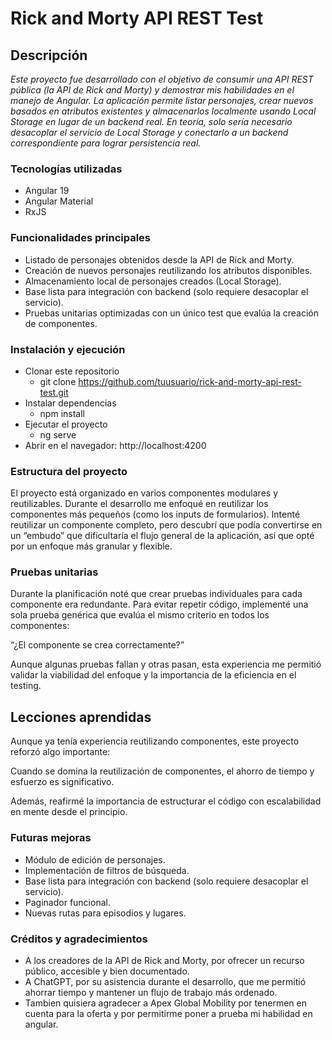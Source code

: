 # Rick and Morty API REST Test



## Descripción

*Este proyecto fue desarrollado con el objetivo de consumir una API REST pública (la API de Rick and Morty) y demostrar mis habilidades en el manejo de Angular.
La aplicación permite listar personajes, crear nuevos basados en atributos existentes y almacenarlos localmente usando Local Storage en lugar de un backend real.
En teoría, solo sería necesario desacoplar el servicio de Local Storage y conectarlo a un backend correspondiente para lograr persistencia real.*  




### Tecnologías utilizadas

* Angular 19
* Angular Material
* RxJS

### Funcionalidades principales

* Listado de personajes obtenidos desde la API de Rick and Morty.
* Creación de nuevos personajes reutilizando los atributos disponibles.
* Almacenamiento local de personajes creados (Local Storage).
* Base lista para integración con backend (solo requiere desacoplar el servicio).
* Pruebas unitarias optimizadas con un único test que evalúa la creación de componentes.

### Instalación y ejecución

* Clonar este repositorio
    * git clone https://github.com/tuusuario/rick-and-morty-api-rest-test.git
* Instalar dependencias
    * npm install
* Ejecutar el proyecto
    * ng serve
* Abrir en el navegador: http://localhost:4200

### Estructura del proyecto

El proyecto está organizado en varios componentes modulares y reutilizables.
Durante el desarrollo me enfoqué en reutilizar los componentes más pequeños (como los inputs de formularios).
Intenté reutilizar un componente completo, pero descubrí que podía convertirse en un “embudo” que dificultaría el flujo general de la aplicación, así que opté por un enfoque más granular y flexible.

### Pruebas unitarias

Durante la planificación noté que crear pruebas individuales para cada componente era redundante.
Para evitar repetir código, implementé una sola prueba genérica que evalúa el mismo criterio en todos los componentes:

“¿El componente se crea correctamente?”

Aunque algunas pruebas fallan y otras pasan, esta experiencia me permitió validar la viabilidad del enfoque y la importancia de la eficiencia en el testing.

## Lecciones aprendidas

Aunque ya tenía experiencia reutilizando componentes, este proyecto reforzó algo importante:

Cuando se domina la reutilización de componentes, el ahorro de tiempo y esfuerzo es significativo.

Además, reafirmé la importancia de estructurar el código con escalabilidad en mente desde el principio.

### Futuras mejoras

* Módulo de edición de personajes.
* Implementación de filtros de búsqueda.
* Base lista para integración con backend (solo requiere desacoplar el servicio).
* Paginador funcional.
* Nuevas rutas para episodios y lugares.

### Créditos y agradecimientos

* A los creadores de la API de Rick and Morty, por ofrecer un recurso público, accesible y bien documentado.
* A ChatGPT, por su asistencia durante el desarrollo, que me permitió ahorrar tiempo y mantener un flujo de trabajo más ordenado.
* Tambien quisiera agradecer a Apex Global Mobility por tenermen en cuenta para la oferta y por permitirme poner a prueba mi habilidad en angular.



